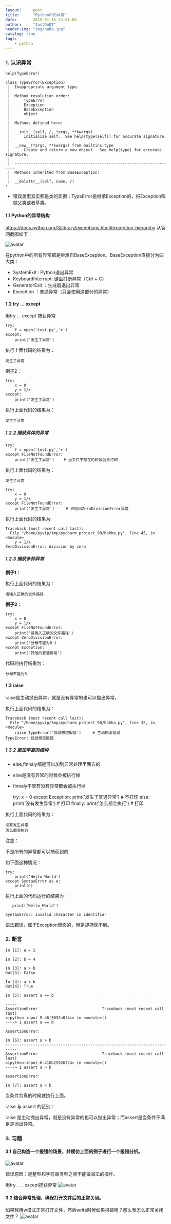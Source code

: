 ```yaml
---
layout:     post
title:      "Python中的异常"
date:       2018-01-16 23:01:00
author:     "JustDoDT"
header-img: "img/haha.jpg"
catalog: true
tags:
    - python
---
```



### 1. 认识异常

    help(TypeError)
    
    class TypeError(Exception)
     |  Inappropriate argument type.
     |  
     |  Method resolution order:
     |      TypeError
     |      Exception
     |      BaseException
     |      object
     |  
     |  Methods defined here:
     |  
     |  __init__(self, /, *args, **kwargs)
     |      Initialize self.  See help(type(self)) for accurate signature.
     |  
     |  __new__(*args, **kwargs) from builtins.type
     |      Create and return a new object.  See help(type) for accurate signature.
     |  
     |  ----------------------------------------------------------------------
     |  Methods inherited from BaseException:
     |  
     |  __delattr__(self, name, /)
    :

- 错误类型其实都是类的实例；TypeError是继承Exception的，把Exception叫做父类或者基类。

#### 1.1 Python的异常结构

https://docs.python.org/3/library/exceptions.html#exception-hierarchy     从官网截图如下：

![avatar](/img/Python7.png)

在python中的所有异常都是继承自BaseException。BaseException直接分为四大类：

- SystemExit : Python退出异常
- KeyboardInterrupt: 键盘打断异常（Ctrl + C）
- GeneratorExit ：生成器退出异常
- Exception ：普通异常（只会使用这部分的异常）

#### 1.2 try ... except

用try ...  except 捕获异常

    try:
        f = open('test.py','r')
    except:
        print('发生了异常')

执行上面代码的结果为：

    发生了异常

例子2：

    try:
        x = 0
        y = 1/x
    except:
        print('发生了异常')

执行上面代码的结果为：

    发生了异常

##### 1.2.2 捕获具体的异常

    try:
        f = open('test.py','r')
    except FileNotFoundError:
        print('发生了异常')    # 当文件不存在的时候就会打印

执行上面代码的结果为：

    发生了异常

    try:
        x = 0
        y = 1/x
    except FileNotFoundError:
        print('发生了异常')     # 会抛出ZeroDivisionError异常

执行上面代码的结果为:

    Traceback (most recent call last):
      File "/home/pyvip/tmp/pycharm_project_90/hahha.py", line 45, in <module>
        y = 1/x
    ZeroDivisionError: division by zero    

##### 1.2.3 捕获多种异常

**例子1：**

    

执行上面代码的结果为：

    请输入正确的文件路径

**例子2：**

    try:
        x = 0
        y = 1/x
    except FileNotFoundError:
        print('请输入正确的文件路径')
    except ZeroDivisionError:
        print('分母不能为0')
    except Exception:
        print('其他的普通异常')

代码的执行结果为：

    分母不能为0



#### 1.3 raise 

raise是主动抛出异常，就是没有异常的也可以抛出异常。

    

执行上面代码的结果为：

    Traceback (most recent call last):
      File "/home/pyvip/tmp/pycharm_project_90/hahha.py", line 32, in <module>
        raise TypeError('我就想您报错')     # 主动抛出错误
    TypeError: 我就想您报错

##### 1.3.2 更加丰富的结构

- else,finnaly都是可以加到异常处理里面去的
- else是没有异常的时候会被执行掉
- finnaly不管有没有异常都会被执行掉

    try:
        x = 0
    except Exception:
        print('发生了普通异常')   # 不打印
    else:
        print('没有发生异常')     # 打印
    finally:
        print('怎么都会执行')     # 打印

执行上面代码的结果为：

    没有发生异常
    怎么都会执行

注意：

不是所有的异常都可以捕获到的

如下面这种情况：

    try:
        print(‘Hello World')
    except SyntaxError as e:
        print(e)

执行上面的代码运行的结果为：

       print(‘Hello World')
                   ^
    SyntaxError: invalid character in identifier

语法错误，属于Exception里面的，但是却捕获不到。

### 2. 断言

    In [1]: a = 2
    
    In [2]: b = 4
    
    In [3]: a > b
    Out[3]: False
    
    In [4]: a < b
    Out[4]: True
    
    In [5]: assert a == b
    ---------------------------------------------------------------------------
    AssertionError                            Traceback (most recent call last)
    <ipython-input-5-46f3032e8f4c> in <module>()
    ----> 1 assert a == b
    
    AssertionError: 
    
    In [6]: assert a > b
    ---------------------------------------------------------------------------
    AssertionError                            Traceback (most recent call last)
    <ipython-input-6-418b25926324> in <module>()
    ----> 1 assert a > b
    
    AssertionError: 
    
    In [7]: assert a < b
    

当条件为真的时候就执行上面。

raise 与 assert 的区别：

raise 是主动抛出异常，就是没有异常的也可以抛出异常；而assert是当条件不满足是抛出异常。

### 3. 习题

#### 3.1 自己构造一个报错的场景，并模仿上面的例子进行一个报错分析。
![avatar](/img/Python9.png)


错误原因：是整型和字符串类型之间不能做减法的操作。

用try  . . .   except捕获异常
![avatar](/img/Python8.png)




#### 3.2 结合异常处理，确保打开文件后的正常关闭。

如果我用w模式正常打开文件，然后write时候如果报错呢？那么我怎么正常关闭文件？
![avatar](/img/Python10.png)







